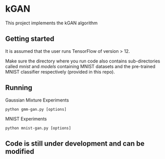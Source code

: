 # kGAN

This project implements the kGAN algorithm

## Getting started

It is assumed that the user runs TensorFlow of version > 12.

Make sure the directory where you run code also contains sub-directories called *mnist* and *models*
containing MNIST datasets and the pre-trained MNIST classifier respectively (provided in this repo).

## Running

Gaussian Mixture Experiments
```
python gmm-gan.py [options]
```

MNIST Experiments
```
python mnist-gan.py [options]
```

## Code is still under development and can be modified
